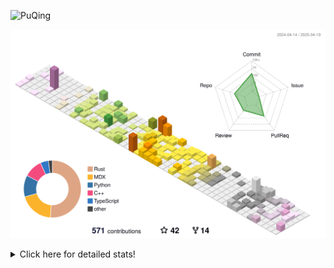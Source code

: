 ![PuQing](https://user-images.githubusercontent.com/27223114/171565019-9a56fae6-b08b-421f-99db-7e830da42371.png)

![](./profile-3d-contrib/profile-season-animate.svg)

<details>
<summary>Click here for detailed stats!</summary>

<!--START_SECTION:waka-->
![Lines of code](https://img.shields.io/badge/From%20Hello%20World%20I%27ve%20Written-2.0%20million%20lines%20of%20code-blue)

**🐱 My GitHub Data** 

> 📦 441.5 kB Used in GitHub's Storage 
 > 
> 🏆 143 Contributions in the Year 2025
 > 
> 🚫 Not Opted to Hire
 > 
> 📜 46 Public Repositories 
 > 
> 🔑 33 Private Repositories 
 > 
**I'm an Early 🐤** 

```text
🌞 Morning                682 commits         ██░░░░░░░░░░░░░░░░░░░░░░░   08.20 % 
🌆 Daytime                3564 commits        ███████████░░░░░░░░░░░░░░   42.83 % 
🌃 Evening                1909 commits        ██████░░░░░░░░░░░░░░░░░░░   22.94 % 
🌙 Night                  2167 commits        ███████░░░░░░░░░░░░░░░░░░   26.04 % 
```


📊 **This Week I Spent My Time On** 

```text
💬 Programming Languages: 
Other                    9 hrs 37 mins       █████░░░░░░░░░░░░░░░░░░░░   21.45 % 
C++                      6 hrs 38 mins       ████░░░░░░░░░░░░░░░░░░░░░   14.81 % 
CLI                      6 hrs 25 mins       ████░░░░░░░░░░░░░░░░░░░░░   14.32 % 
Python                   3 hrs 24 mins       ██░░░░░░░░░░░░░░░░░░░░░░░   07.60 % 
CSV                      2 hrs 17 mins       █░░░░░░░░░░░░░░░░░░░░░░░░   05.11 % 

🔥 Editors: 
VS Code                  16 hrs 6 mins       █████████░░░░░░░░░░░░░░░░   35.91 % 
Arc                      15 hrs 45 mins      █████████░░░░░░░░░░░░░░░░   35.13 % 
Ghostty                  6 hrs 25 mins       ████░░░░░░░░░░░░░░░░░░░░░   14.32 % 
Telegram                 3 hrs 14 mins       ██░░░░░░░░░░░░░░░░░░░░░░░   07.22 % 
NetEaseMusic             56 mins             █░░░░░░░░░░░░░░░░░░░░░░░░   02.12 % 

💻 Operating System: 
Mac                      28 hrs 57 mins      ████████████████░░░░░░░░░   64.59 % 
WSL                      11 hrs 20 mins      ██████░░░░░░░░░░░░░░░░░░░   25.31 % 
Linux                    4 hrs 31 mins       ███░░░░░░░░░░░░░░░░░░░░░░   10.10 % 
```


<!--END_SECTION:waka-->
</details>
